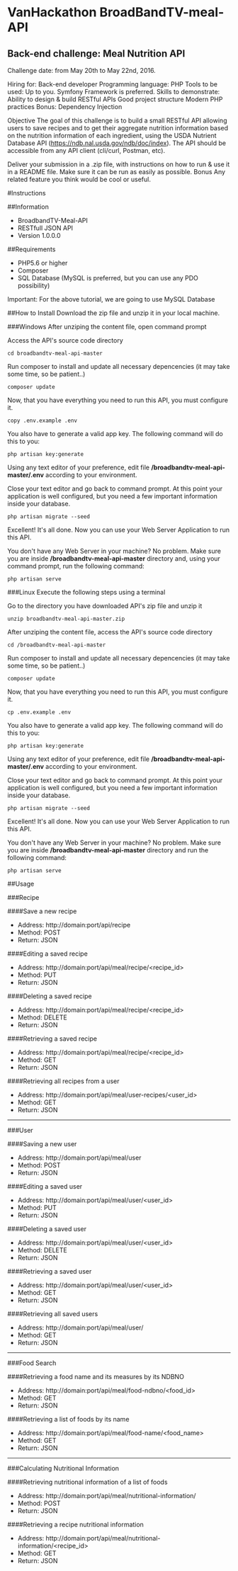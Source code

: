 # VanHackathon BroadBandTV-meal-API

## Back-end challenge: Meal Nutrition API

Challenge date: from May 20th to May 22nd, 2016.

Hiring for: Back-end developer
Programming language: PHP
Tools to be used: Up to you. Symfony Framework is preferred.
Skills to demonstrate:
Ability to design & build RESTful APIs
Good project structure
Modern PHP practices
Bonus: Dependency Injection

Objective
The goal of this challenge is to build a small RESTful API allowing users to save recipes and to get their aggregate nutrition information based on the nutrition information of each ingredient, using the USDA Nutrient Database API (https://ndb.nal.usda.gov/ndb/doc/index). The API should be accessible from any API client (cli/curl, Postman, etc).

Deliver your submission in a .zip file, with instructions on how to run & use it in a README file. Make sure it can be run as easily as possible.
Bonus
Any related feature you think would be cool or useful.

#Instructions

##Information
- BroadbandTV-Meal-API
- RESTfull JSON API
- Version 1.0.0.0

##Requirements
- PHP5.6 or higher
- Composer
- SQL Database (MySQL is preferred, but you can use any PDO possibility)

Important: For the above tutorial, we are going to use MySQL Database

##How to Install
Download the zip file and unzip it in your local machine.

###Windows
After unziping the content file, open command prompt</b>

Access the API's source code directory
```
cd broadbandtv-meal-api-master
```

Run composer to install and update all necessary depencencies (it may take some time, so be patient..)
```
composer update
```

Now, that you have everything you need to run this API, you must configure it.
```
copy .env.example .env
```

You also have to generate a valid app key. The following command will do this to you:
```
php artisan key:generate
```

Using any text editor of your preference, edit file **/broadbandtv-meal-api-master/.env** according to your environment.

Close your text editor and go back to command prompt. At this point your application is well configured, but you need a few important information inside your database.
```
php artisan migrate --seed
```

Excellent! It's all done. Now you can use your Web Server Application to run this API.

You don't have any Web Server in your machine? No problem. Make sure you are inside **/broadbandtv-meal-api-master** directory and, using your command prompt, run the following command:
```
php artisan serve
```

###Linux
Execute the following steps using a terminal</b>

Go to the directory you have downloaded API's zip file and unzip it
```
unzip broadbandtv-meal-api-master.zip
```

After unziping the content file, access the API's source code directory
```
cd /broadbandtv-meal-api-master
```

Run composer to install and update all necessary depencencies (it may take some time, so be patient..)
```
composer update
```

Now, that you have everything you need to run this API, you must configure it.
```
cp .env.example .env
```

You also have to generate a valid app key. The following command will do this to you:
```
php artisan key:generate
```

Using any text editor of your preference, edit file **/broadbandtv-meal-api-master/.env** according to your environment.

Close your text editor and go back to command prompt. At this point your application is well configured, but you need a few important information inside your database.
```
php artisan migrate --seed
```

Excellent! It's all done. Now you can use your Web Server Application to run this API.

You don't have any Web Server in your machine? No problem. Make sure you are inside **/broadbandtv-meal-api-master** directory and run the following command:
```
php artisan serve
```

##Usage

###Recipe

####Save a new recipe
- Address: http://domain:port/api/recipe
- Method: POST
- Return: JSON

####Editing a saved recipe
- Address: http://domain:port/api/meal/recipe/\<recipe_id\>
- Method: PUT
- Return: JSON

####Deleting a saved recipe
- Address: http://domain:port/api/meal/recipe/\<recipe_id\>
- Method: DELETE
- Return: JSON

####Retrieving a saved recipe
- Address: http://domain:port/api/meal/recipe/\<recipe_id\>
- Method: GET
- Return: JSON

####Retrieving all recipes from a user
- Address: http://domain:port/api/meal/user-recipes/\<user_id\>
- Method: GET
- Return: JSON

___

###User

####Saving a new user
- Address: http://domain:port/api/meal/user
- Method: POST
- Return: JSON

####Editing a saved user
- Address: http://domain:port/api/meal/user/\<user_id\>
- Method: PUT
- Return: JSON

####Deleting a saved user
- Address: http://domain:port/api/meal/user/\<user_id\>
- Method: DELETE
- Return: JSON

####Retrieving a saved user
- Address: http://domain:port/api/meal/user/\<user_id\>
- Method: GET
- Return: JSON

####Retrieving all saved users
- Address: http://domain:port/api/meal/user/
- Method: GET
- Return: JSON

___

###Food Search

####Retrieving a food name and its measures by its NDBNO
- Address: http://domain:port/api/meal/food-ndbno/\<food_id\>
- Method: GET
- Return: JSON

####Retrieving a list of foods by its name
- Address: http://domain:port/api/meal/food-name/\<food_name\>
- Method: GET
- Return: JSON

___

###Calculating Nutritional Information

####Retrieving nutritional information of a list of foods
- Address: http://domain:port/api/meal/nutritional-information/
- Method: POST
- Return: JSON

####Retrieving a recipe nutritional information
- Address: http://domain:port/api/meal/nutritional-information/\<recipe_id\>
- Method: GET
- Return: JSON
